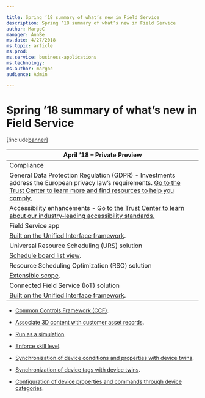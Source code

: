 ```yaml
---

title: Spring ’18 summary of what’s new in Field Service
description: Spring ’18 summary of what’s new in Field Service
author: MargoC
manager: AnnBe
ms.date: 4/27/2018
ms.topic: article
ms.prod: 
ms.service: business-applications
ms.technology: 
ms.author: margoc
audience: Admin

---
```

#  Spring ’18 summary of what’s new in Field Service




[!include[banner](../../../includes/banner.md)]

| April ’18 – Private Preview                                                                                                                                                                                                                                   |
|---------------------------------------------------------------------------------------------------------------------------------------------------------------------------------------------------------------------------------------------------------------|
| Compliance                                                                                                                                                                                                                                                    |
| General Data Protection Regulation (GDPR) - Investments address the European privacy law’s requirements. [Go to the Trust Center to learn more and find resources to help you comply.](https://www.microsoft.com/en-us/TrustCenter/Privacy/gdpr/default.aspx) |
| Accessibility enhancements - [Go to the Trust Center to learn about our industry‑leading accessibility standards.](https://www.microsoft.com/en-us/trustcenter/compliance/accessibility)                                                                      |
| Field Service app                                                                                                                                                                                                                                             |
| [Built on the Unified Interface framework](field-service-app-enhancements/index.md).                                                                                                                                                                                                 |
| Universal Resource Scheduling (URS) solution                                                                                                                                                                                                                  |
| [Schedule board list view](universal-resource-scheduling-urs-enhancements/index.md).                                                                                                                                                                                                            |
| Resource Scheduling Optimization (RSO) solution                                                                                                                                                                                                               |
| [Extensible scope](resource-scheduling-optimization-rso-enhancements/index.md).                                                                                                                                                                                                                       |
| Connected Field Service (IoT) solution                                                                                                                                                                                                                        |
| [Built on the Unified Interface framework](connected-field-service-iot-enhancements/index.md).                                                                                                                                                                                                 |

-   [Common Controls Framework (CCF)](field-service-app-enhancements/index.md).

-   [Associate 3D content with customer asset records](field-service-app-enhancements).

-   [Run as a simulation](resource-scheduling-optimization-rso-enhancements/index.md).

-   [Enforce skill level](resource-scheduling-optimization-rso-enhancements/index.md).

-   [Synchronization of device conditions and properties with device twins](connected-field-service-iot-enhancements/index.md).

-   [Synchronization of device tags with device twins](connected-field-service-iot-enhancements/index.md).

-   [Configuration of device properties and commands through device categories](connected-field-service-iot-enhancements/index.md).
